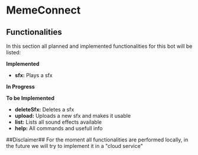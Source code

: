 # MemeConnect #

## Functionalities ##
In this section all planned and implemented functionalities for this bot will be listed:

**Implemented**
- **sfx:** Plays a sfx 

**In Progress**

**To be Implemented**
- **deleteSfx:** Deletes a sfx
- **upload:** Uploads a new sfx and makes it usable
- **list:** Lists all sound effects available
- **help:** All commands and usefull info


##Disclaimer##
For the moment all functionalities are performed locally, in the future we will try to implement it in a "cloud service"